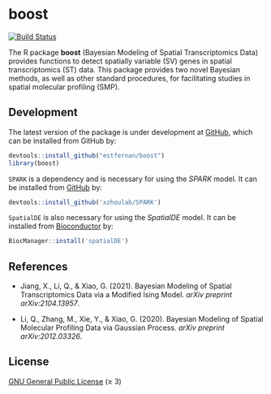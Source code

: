 boost
=====

[![Build Status][gha-icon]][gha-url]

The R package **boost** (Bayesian Modeling of Spatial Transcriptomics Data)
provides functions to detect spatially variable (SV) genes in 
spatial transcriptomics (ST) data. This package provides two novel Bayesian 
methods, as well as other standard procedures, for facilitating studies in 
spatial molecular profiling (SMP).

## Development

The latest version of the package is under development at [GitHub][github-url],
which can be installed from GitHub by:

```R
devtools::install_github("estfernan/boost")
library(boost)
```

`SPARK` is a dependency and is necessary for using the *SPARK* model. 
It can be installed from [GitHub][spark-url] by:

```R
devtools::install_github('xzhoulab/SPARK')
```

`SpatialDE` is also necessary for using the *SpatialDE* model. 
It can be installed from [Bioconductor][spatialde-url] by:

```R
BiocManager::install('spatialDE')
```

## References

- Jiang, X., Li, Q., & Xiao, G. (2021).
  Bayesian Modeling of Spatial Transcriptomics Data via a Modified Ising Model. 
  *arXiv preprint arXiv:2104.13957*.

- Li, Q., Zhang, M., Xie, Y., & Xiao, G. (2020). 
  Bayesian Modeling of Spatial Molecular Profiling Data via Gaussian Process. 
  *arXiv preprint arXiv:2012.03326*.

## License

[GNU General Public License][gpl] (≥ 3)

[gha-icon]: https://github.com/estfernan/boost/workflows/R-CMD-check/badge.svg
[gha-url]: https://github.com/estfernan/boost/actions
[github-url]: https://github.com/estfernan/boost
[spark-url]: https://github.com/xzhoulab/SPARK
[spatialde-url]: https://bioconductor.org/packages/release/bioc/html/spatialDE.html
[gpl]: https://www.gnu.org/licenses/

